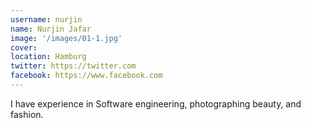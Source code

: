 ```yaml
---
username: nurjin
name: Nurjin Jafar
image: '/images/01-1.jpg'
cover:
location: Hamburg
twitter: https://twitter.com
facebook: https://www.facebook.com
---
```

I have experience in Software engineering, photographing beauty, and fashion.